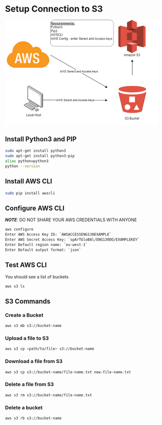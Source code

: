 # Setup Connection to S3

![S3](images/AWS-S3.png)

## Install Python3 and PIP

```bash
sudo apt-get install python3
sudo apt-get install python3-pip
alias python=python3
python --version
```

## Install AWS CLI

```bash
sudo pip install awscli
```

## Configure AWS CLI

**_NOTE_**: DO NOT SHARE YOUR AWS CREDENTIALS WITH ANYONE

```bash
aws configure
Enter AWS Access Key ID: `AWSACCESSENG130EXAMPLE`
Enter AWS Secret Access Key: `spArTGloBAl/ENG130DO/EXAMPLEKEY`
Enter Default region name: `eu-west-1`
Enter Default output format: `json`
```

## Test AWS CLI

You should see a list of buckets

```bash
aws s3 ls
```

## S3 Commands

### Create a Bucket

```bash
aws s3 mb s3://bucket-name
```

### Upload a file to S3

```bash
aws s3 cp <path/to/file> s3://bucket-name
```

### Download a file from S3

```bash
aws s3 cp s3://bucket-name/file-name.txt new-file-name.txt
```

### Delete a file from S3

```bash
aws s3 rm s3://bucket-name/file-name.txt
```

### Delete a bucket

```bash
aws s3 rb s3://bucket-name
```

